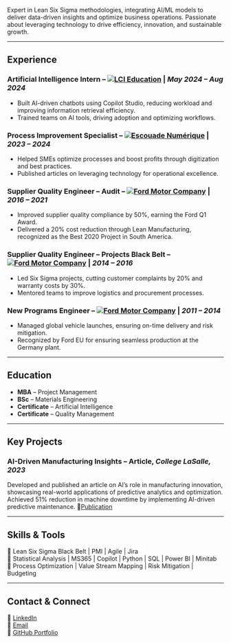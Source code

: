 
Expert in Lean Six Sigma methodologies, integrating AI/ML models to deliver data-driven insights and optimize business operations. 
Passionate about leveraging technology to drive efficiency, innovation, and sustainable growth.

---

## Experience  
### **Artificial Intelligence Intern** – [![LCI Education](https://img.shields.io/badge/LCI_Education-000000?logo=lcieducation&logoColor=white)](https://www.lcieducation.com/) | *May 2024 – Aug 2024*  
- Built AI-driven chatbots using Copilot Studio, reducing workload and improving information retrieval efficiency.  
- Trained teams on AI tools, driving adoption and optimizing workflows.  

### **Process Improvement Specialist** – [![Escouade Numérique](https://img.shields.io/badge/Escouade_Numérique-0078D7?logo=windows&logoColor=white)](https://www.escouadenumerique.quebec/) | *2023 – 2024*  
- Helped SMEs optimize processes and boost profits through digitization and best practices.  
- Published articles on leveraging technology for operational excellence.  

### **Supplier Quality Engineer – Audit** – [![Ford Motor Company](https://img.shields.io/badge/Ford_Motor_Company-00274C?logo=ford&logoColor=white)](https://www.ford.com/) | *2016 – 2021*  
- Improved supplier quality compliance by 50%, earning the Ford Q1 Award.  
- Delivered a 20% cost reduction through Lean Manufacturing, recognized as the Best 2020 Project in South America.  

### **Supplier Quality Engineer – Projects Black Belt** – [![Ford Motor Company](https://img.shields.io/badge/Ford_Motor_Company-00274C?logo=ford&logoColor=white)](https://www.ford.com/) | *2014 – 2016*  
- Led Six Sigma projects, cutting customer complaints by 20% and warranty costs by 30%.  
- Mentored teams to improve logistics and procurement processes.  

### **New Programs Engineer** – [![Ford Motor Company](https://img.shields.io/badge/Ford_Motor_Company-00274C?logo=ford&logoColor=white)](https://www.ford.com/) | *2011 – 2014*  
- Managed global vehicle launches, ensuring on-time delivery and risk mitigation.  
- Recognized by Ford EU for ensuring seamless production at the Germany plant.    

---

## Education  
- **MBA** – Project Management  
- **BSc** – Materials Engineering  
- **Certificate** – Artificial Intelligence  
- **Certificate** – Quality Management
 
---

## Key Projects  

### AI-Driven Manufacturing Insights – Article, *College LaSalle, 2023*  
Developed and published an article on AI’s role in manufacturing innovation, showcasing real-world applications of predictive analytics and optimization.
Achieved 51% reduction in machine downtime by implementing AI-driven predictive maintenance.
🔗[Publication](https://github.com/Sasseron/Maintenance_Optimization)  

---

## Skills & Tools  
🔹 Lean Six Sigma Black Belt | PMI | Agile | Jira  
🔹 Statistical Analysis | MS365 | Copilot | Python | SQL | Power BI | Minitab  
🔹 Process Optimization | Value Stream Mapping | Risk Mitigation | Budgeting 

---

## Contact & Connect  
💼 [LinkedIn](https://www.linkedin.com/in/claudio-sasseron)  
📧 [Email](mailto:your-email@example.com)  
📂 [GitHub Portfolio](https://github.com/Sasseron)  



